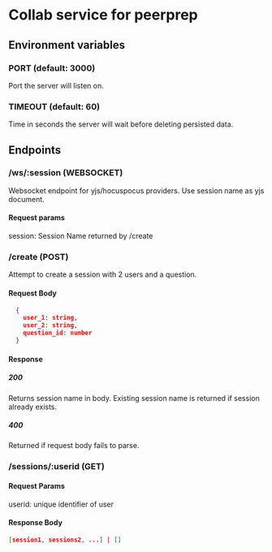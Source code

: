 # Collab service for peerprep

## Environment variables
### PORT (default: 3000)
Port the server will listen on.

### TIMEOUT (default: 60)
Time in seconds the server will wait before deleting persisted data.

## Endpoints
### /ws/:session (WEBSOCKET)
Websocket endpoint for yjs/hocuspocus providers.
Use session name as yjs document.
#### Request params
session: Session Name returned by /create

### /create (POST)
Attempt to create a session with 2 users and a question.

#### Request Body

```json
  {
    user_1: string,
    user_2: string,
    question_id: number  
  }
```

#### Response
##### 200
Returns session name in body. Existing session name is returned if session already exists.
##### 400
Returned if request body fails to parse.

### /sessions/:userid (GET)
#### Request Params
userid: unique identifier of user

#### Response Body

```json
[session1, sessions2, ...] | []
```
